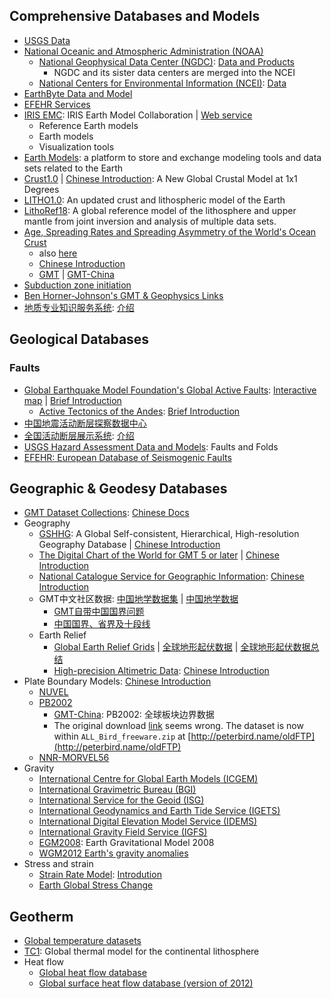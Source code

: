 
## Comprehensive Databases and Models

- [USGS Data](https://earthquake.usgs.gov/data/data.php#model)
- [National Oceanic and Atmospheric Administration (NOAA)](https://www.noaa.gov)
    - [National Geophysical Data Center (NGDC)](https://www.ngdc.noaa.gov): [Data and Products](https://www.ngdc.noaa.gov/ngdcinfo/onlineaccess.html)
        - NGDC and its sister data centers are merged into the NCEI
    - [National Centers for Environmental Information (NCEI)](https://www.ncei.noaa.gov): [Data](https://www.ncei.noaa.gov/access)
- [EarthByte Data and Model](https://www.earthbyte.org/category/resources/data-models)
- [EFEHR Services](http://www.efehr.org/en/efehr/Services-and-Partners)
- [IRIS EMC](http://ds.iris.edu/ds/products/emc): IRIS Earth Model Collaboration | [Web service](http://service.iris.edu/irisws/earth-model/1/)
    - Reference Earth models
    - Earth models
    - Visualization tools
- [Earth Models](http://www.earthmodels.org/): a platform to store and exchange modeling tools and data sets related to the Earth
- [Crust1.0](https://igppweb.ucsd.edu/~gabi/crust1.html) | [Chinese Introduction](https://blog.seisman.info/crust1): A New Global Crustal Model at 1x1 Degrees
- [LITHO1.0](https://igppweb.ucsd.edu/~gabi/litho1.0.html): An updated crust and lithospheric model of the Earth
- [LithoRef18](https://www.juanafonso.com/software): A global reference model of the lithosphere and upper mantle from joint inversion and analysis of multiple data sets.
- [Age, Spreading Rates and Spreading Asymmetry of the World's Ocean Crust](http://www.earthbyte.org/Resources/agegrid2008.html)
    - also [here](https://www.earthbyte.org/age-spreading-rates-and-spreading-asymmetry-of-the-worlds-ocean-crust)
    - [Chinese Introduction](https://blog.seisman.info/ocean-floor-crustal-age)
    - [GMT](https://docs.generic-mapping-tools.org/latest/datasets/remote-data.html#global-earth-seafloor-crustal-age-grids) | [GMT-China](https://docs.gmt-china.org/latest/dataset/earth-age/)
- [Subduction zone initiation](https://www.szidatabase.org/)
- [Ben Horner-Johnson's GMT & Geophysics Links](http://www.ruf.rice.edu/~ben/gmt.html)
- [地质专业知识服务系统](http://geol.ckcest.cn/index.html): [介绍](https://mp.weixin.qq.com/s?__biz=MzIwMzgzNzMyNg==&mid=2247491776&amp;idx=1&amp;sn=e04a2c294d65a125d6d2706bce21b898&source=41#wechat_redirect)


## Geological Databases

### Faults

- [Global Earthquake Model Foundation's Global Active Faults](https://github.com/GEMScienceTools/gem-global-active-faults): [Interactive map](https://blogs.openquake.org/hazard/global-active-fault-viewer) | [Brief Introduction](http://rocksandwater.net/blog/2018/10/the-gem-global-active-faults-database-and-webmap)
    - [Active Tectonics of the Andes](https://github.com/ActiveTectonicsAndes/ATA): [Brief Introduction](http://rocksandwater.net/blog/2012/10/ata-announcement)
- [中国地震活动断层探察数据中心](http://www.activefault-datacenter.cn/)
- [全国活动断层展示系统](http://www.neotectonics.cn/arcgis/apps/webappviewer/index.html?id=3c0d8234c1dc43eaa0bec3ea03bb00bc): [介绍](https://mp.weixin.qq.com/s/AELV6yNFjeO0y55VgoImzg)
- [USGS Hazard Assessment Data and Models](https://earthquake.usgs.gov/data/data.php#model): Faults and Folds
- [EFEHR: European Database of Seismogenic Faults](https://www.seismofaults.eu)


## Geographic & Geodesy Databases

- [GMT Dataset Collections](https://docs.generic-mapping-tools.org/latest/datasets.html): [Chinese Docs](https://docs.gmt-china.org/latest/dataset/)
- Geography
    - [GSHHG](http://www.soest.hawaii.edu/wessel/gshhg): A Global Self-consistent, Hierarchical, High-resolution Geography Database | [Chinese Introduction](https://docs.gmt-china.org/latest/dataset/gshhg)
    - [The Digital Chart of the World for GMT 5 or later](http://www.soest.hawaii.edu/wessel/dcw) | [Chinese Introduction](https://docs.gmt-china.org/latest/dataset/dcw/#)
    - [National Catalogue Service for Geographic Information](http://www.webmap.cn/main.do?method=index): [Chinese Introduction](https://gmt-china.org/blog/national-geographic-database)
    - GMT中文社区数据: [中国地学数据集](https://docs.gmt-china.org/latest/dataset-CN/) | [中国地学数据](https://gmt-china.org/data)
        - [GMT自带中国国界问题](https://gmt-china.org/blog/china-border-issues)
        - [中国国界、省界及十段线](https://gmt-china.org/example/ex003)
    - Earth Relief
        - [Global Earth Relief Grids](https://docs.generic-mapping-tools.org/latest/datasets/remote-data.html#global-earth-relief-grids) | [全球地形起伏数据](https://docs.gmt-china.org/latest/dataset/earth-relief/) | [全球地形起伏数据总结](https://blog.seisman.info/global-relief-models)
        - [High-precision Altimetric Data](https://developers.google.com/maps/documentation/elevation/start?hl=zh-cn): [Chinese Introduction](https://gmt-china.org/blog/google-maps-elevation-api)
- Plate Boundary Models: [Chinese Introduction](https://blog.seisman.info/plate-boundary-datasets)
    - [NUVEL](http://jules.unavco.org/GMT)
    - [PB2002](http://peterbird.name/publications/2003_PB2002/2003_PB2002.htm)
        - [GMT-China](https://docs.gmt-china.org/latest/dataset/PB2002/): PB2002: 全球板块边界数据
        - The original download [link](http://peterbird.name/oldFTP/PB2002) seems wrong. The dataset is now within `ALL_Bird_freeware.zip` at [http://peterbird.name/oldFTP](http://peterbird.name/oldFTP)
    - [NNR-MORVEL56](http://geoscience.wisc.edu/~chuck/MORVEL/PltBoundaries.html)
- Gravity
    - [International Centre for Global Earth Models (ICGEM)](http://icgem.gfz-potsdam.de/home)
    - [International Gravimetric Bureau (BGI)](http://bgi.omp.obs-mip.fr)
    - [International Service for the Geoid (ISG)](http://www.isgeoid.polimi.it)
    - [International Geodynamics and Earth Tide Service (IGETS)](http://igets.u-strasbg.fr)
    - [International Digital Elevation Model Service (IDEMS)](https://idems.maps.arcgis.com/home/index.html)
    - [International Gravity Field Service (IGFS)](http://igfs.topo.auth.gr)
    - [EGM2008](https://earth-info.nga.mil/GandG/wgs84/gravitymod/egm2008): Earth Gravitational Model 2008
    - [WGM2012 Earth's gravity anomalies](http://bgi.omp.obs-mip.fr/data-products/Grids-and-models/wgm2012)
- Stress and strain
    - [Strain Rate Model](https://gsrm2.unavco.org/intro/intro.html): [Introdution](https://storage.globalquakemodel.org/what/seismic-hazard/strain-rate-model)
    - [Earth Global Stress Change](http://geophysics.geo.sunysb.edu/wen/resource/index.html)


## Geotherm

- [Global temperature datasets](https://www.nodc.noaa.gov/General/temperature.html)
- [TC1](http://www.lithosphere.info/downloads.html): Global thermal model for the continental lithosphere
- Heat flow
    - [Global heat flow database](https://ihfc-iugg.org/products/global-heat-flow-database)
    - [Global surface heat flow database (version of 2012)](http://www.lithosphere.info/downloads.html)

